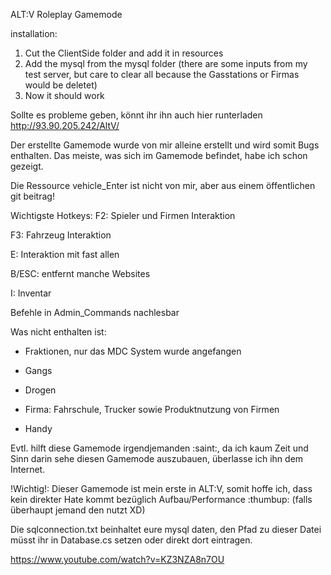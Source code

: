 ALT:V Roleplay Gamemode

installation:
1. Cut the ClientSide folder and add it in resources
2. Add the mysql from the mysql folder (there are some inputs from my test server, but care to clear all because the Gasstations or Firmas would be deletet)
3. Now it should work 

Sollte es probleme geben, könnt ihr ihn auch hier runterladen http://93.90.205.242/AltV/

Der erstellte Gamemode wurde von mir alleine erstellt und wird somit Bugs enthalten. Das meiste, was sich im Gamemode befindet, habe ich schon gezeigt.

Die Ressource vehicle_Enter ist nicht von mir, aber aus einem öffentlichen git beitrag!

Wichtigste Hotkeys:
F2: Spieler und Firmen Interaktion

F3: Fahrzeug Interaktion



E: Interaktion mit fast allen

B/ESC: entfernt manche Websites

I: Inventar



Befehle in Admin_Commands nachlesbar



Was nicht enthalten ist:
- Fraktionen, nur das MDC System wurde angefangen

- Gangs

- Drogen

- Firma: Fahrschule, Trucker sowie Produktnutzung von Firmen

- Handy







Evtl. hilft diese Gamemode irgendjemanden :saint:, da ich kaum Zeit und Sinn darin sehe diesen Gamemode auszubauen, überlasse ich ihn dem Internet.





!Wichtig!: Dieser Gamemode ist mein erste in ALT:V, somit hoffe ich, dass kein direkter Hate kommt bezüglich Aufbau/Performance :thumbup: (falls überhaupt jemand den nutzt XD)

Die sqlconnection.txt beinhaltet eure mysql daten, den Pfad zu dieser Datei müsst ihr in Database.cs setzen oder direkt dort eintragen.


https://www.youtube.com/watch?v=KZ3NZA8n7OU

